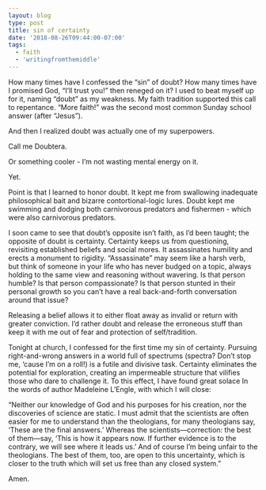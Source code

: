 ```yaml
---
layout: blog
type: post
title: sin of certainty
date: '2018-08-26T09:44:00-07:00'
tags:
  - faith
  - 'writingfromthemiddle'
---
```

How many times have I confessed the “sin” of doubt? How many times have I promised God, “I’ll trust you!” then reneged on it? I used to beat myself up for it, naming “doubt” as my weakness. My faith tradition supported this call to repentance. “More faith!” was the second most common Sunday school answer (after “Jesus”).

And then I realized doubt was actually one of my superpowers.

Call me Doubtera.

Or something cooler - I’m not wasting mental energy on it.

Yet.

Point is that I learned to honor doubt. It kept me from swallowing inadequate philosophical bait and bizarre contortional-logic lures. Doubt kept me swimming and dodging both carnivorous predators and fishermen - which were also carnivorous predators.

I soon came to see that doubt’s opposite isn’t faith, as I’d been taught; the opposite of doubt is certainty. Certainty keeps us from questioning, revisiting established beliefs and social mores. It assassinates humility and erects a monument to rigidity. “Assassinate” may seem like a harsh verb, but think of someone in your life who has never budged on a topic, always holding to the same view and reasoning without wavering. Is that person humble? Is that person compassionate? Is that person stunted in their personal growth so you can’t have a real back-and-forth conversation around that issue?

Releasing a belief allows it to either float away as invalid or return with greater conviction. I’d rather doubt and release the erroneous stuff than keep it with me out of fear and protection of self/tradition.

Tonight at church, I confessed for the first time my sin of certainty. Pursuing right-and-wrong answers in a world full of spectrums (spectra? Don’t stop me, ‘cause I’m on a roll!) is a futile and divisive task. Certainty eliminates the potential for exploration, creating an impermeable structure that vilifies those who dare to challenge it. To this effect, I have found great solace In the words of author Madeleine L’Engle, with which I will close:

“Neither our knowledge of God and his purposes for his creation, nor the discoveries of science are static. I must admit that the scientists are often easier for me to understand than the theologians, for many theologians say, ‘These are the final answers.’ Whereas the scientists—correction: the best of them—say, ‘This is how it appears now. If further evidence is to the contrary, we will see where it leads us.’ And of course I’m being unfair to the theologians. The best of them, too, are open to this uncertainty, which is closer to the truth which will set us free than any closed system.”

Amen.
